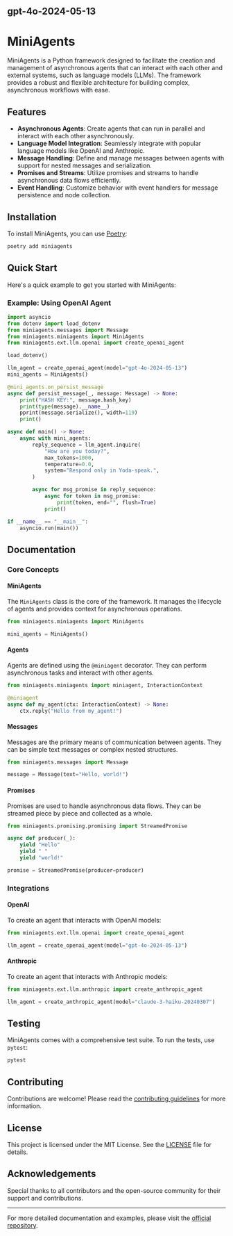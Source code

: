 gpt-4o-2024-05-13
-------------------------------
# MiniAgents

MiniAgents is a Python framework designed to facilitate the creation and management of asynchronous agents that can interact with each other and external systems, such as language models (LLMs). The framework provides a robust and flexible architecture for building complex, asynchronous workflows with ease.

## Features

- **Asynchronous Agents**: Create agents that can run in parallel and interact with each other asynchronously.
- **Language Model Integration**: Seamlessly integrate with popular language models like OpenAI and Anthropic.
- **Message Handling**: Define and manage messages between agents with support for nested messages and serialization.
- **Promises and Streams**: Utilize promises and streams to handle asynchronous data flows efficiently.
- **Event Handling**: Customize behavior with event handlers for message persistence and node collection.

## Installation

To install MiniAgents, you can use [Poetry](https://python-poetry.org/):

```sh
poetry add miniagents
```

## Quick Start

Here's a quick example to get you started with MiniAgents:

### Example: Using OpenAI Agent

```python
import asyncio
from dotenv import load_dotenv
from miniagents.messages import Message
from miniagents.miniagents import MiniAgents
from miniagents.ext.llm.openai import create_openai_agent

load_dotenv()

llm_agent = create_openai_agent(model="gpt-4o-2024-05-13")
mini_agents = MiniAgents()

@mini_agents.on_persist_message
async def persist_message(_, message: Message) -> None:
    print("HASH KEY:", message.hash_key)
    print(type(message).__name__)
    pprint(message.serialize(), width=119)
    print()

async def main() -> None:
    async with mini_agents:
        reply_sequence = llm_agent.inquire(
            "How are you today?",
            max_tokens=1000,
            temperature=0.0,
            system="Respond only in Yoda-speak.",
        )

        async for msg_promise in reply_sequence:
            async for token in msg_promise:
                print(token, end="", flush=True)
            print()

if __name__ == "__main__":
    asyncio.run(main())
```

## Documentation

### Core Concepts

#### MiniAgents

The `MiniAgents` class is the core of the framework. It manages the lifecycle of agents and provides context for asynchronous operations.

```python
from miniagents.miniagents import MiniAgents

mini_agents = MiniAgents()
```

#### Agents

Agents are defined using the `@miniagent` decorator. They can perform asynchronous tasks and interact with other agents.

```python
from miniagents.miniagents import miniagent, InteractionContext

@miniagent
async def my_agent(ctx: InteractionContext) -> None:
    ctx.reply("Hello from my_agent!")
```

#### Messages

Messages are the primary means of communication between agents. They can be simple text messages or complex nested structures.

```python
from miniagents.messages import Message

message = Message(text="Hello, world!")
```

#### Promises

Promises are used to handle asynchronous data flows. They can be streamed piece by piece and collected as a whole.

```python
from miniagents.promising.promising import StreamedPromise

async def producer(_):
    yield "Hello"
    yield " "
    yield "world!"

promise = StreamedPromise(producer=producer)
```

### Integrations

#### OpenAI

To create an agent that interacts with OpenAI models:

```python
from miniagents.ext.llm.openai import create_openai_agent

llm_agent = create_openai_agent(model="gpt-4o-2024-05-13")
```

#### Anthropic

To create an agent that interacts with Anthropic models:

```python
from miniagents.ext.llm.anthropic import create_anthropic_agent

llm_agent = create_anthropic_agent(model="claude-3-haiku-20240307")
```

## Testing

MiniAgents comes with a comprehensive test suite. To run the tests, use `pytest`:

```sh
pytest
```

## Contributing

Contributions are welcome! Please read the [contributing guidelines](CONTRIBUTING.md) for more information.

## License

This project is licensed under the MIT License. See the [LICENSE](LICENSE) file for details.

## Acknowledgements

Special thanks to all contributors and the open-source community for their support and contributions.

---

For more detailed documentation and examples, please visit the [official repository](https://github.com/teremterem/MiniAgents).
